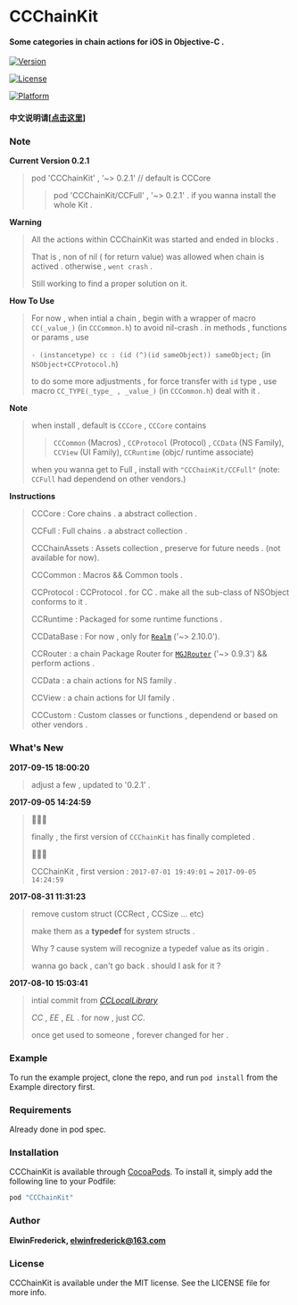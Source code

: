 # CCChainKit

#### Some categories in chain actions for iOS in Objective-C .

[![Version](https://img.shields.io/cocoapods/v/CCChainKit.svg?style=flat)](http://cocoapods.org/pods/CCChainKit)

[![License](https://img.shields.io/cocoapods/l/CCChainKit.svg?style=flat)](http://cocoapods.org/pods/CCChainKit)

[![Platform](https://img.shields.io/cocoapods/p/CCChainKit.svg?style=flat)](http://cocoapods.org/pods/CCChainKit)

#### 中文说明请[[点击这里](https://github.com/VArbiter/CCChainKit/blob/master/README_CN.md)]

### Note

**Current Version 0.2.1**

> pod 'CCChainKit' , '~> 0.2.1' // default is CCCore
> 
> > pod 'CCChainKit/CCFull' , '~> 0.2.1' . if you wanna install the whole Kit .

**Warning**

> All the actions within CCChainKit was started and ended in blocks .
> 
> That is , non of nil ( for return value) was allowed when chain is actived . otherwise , `went crash` .
> 
> Still working to find a proper solution on it.

**How To Use**
> For now , when intial a chain , begin with a wrapper of macro `CC(_value_)` (in `CCCommon.h`) to avoid nil-crash .
> in methods , functions or params , use 
> 
> `- (instancetype) cc : (id (^)(id sameObject)) sameObject;` (in `NSObject+CCProtocol.h`)
> 
> to do some more adjustments , for force transfer with `id` type , use macro `CC_TYPE(_type_ , _value_)` (in `CCCommon.h`) deal with it .

**Note**
> when install , default is `CCCore` , `CCCore` contains 
> 
> > `CCCommon` (Macros) , `CCProtocol` (Protocol) , `CCData` (NS Family), `CCView` (UI Family), `CCRuntime` (objc/ runtime associate)
> 
> when you wanna get to Full , install with `"CCChainKit/CCFull"` (note: `CCFull` had dependend on other vendors.)

**Instructions**
> CCCore : Core chains . a abstract collection .
> 
> CCFull : Full chains . a abstract collection .
> 
> CCChainAssets : Assets collection , preserve for future needs . (not available for now).
> 
> CCCommon : Macros && Common tools .
> 
> CCProtocol : CCProtocol . for CC . make all the sub-class of NSObject conforms to it .
> 
> CCRuntime : Packaged for some runtime functions .
> 
> CCDataBase : For now , only for [`Realm`](https://github.com/realm/realm-cocoa) ('~> 2.10.0').
> 
> CCRouter : a chain Package Router for [`MGJRouter`](https://github.com/meili/MGJRouter) ('~> 0.9.3') && perform actions .
> 
> CCData :  a chain actions for NS family .
> 
> CCView :  a chain actions for UI family .
> 
> CCCustom :  Custom classes or functions , dependend or based on other vendors .

### What's New

**2017-09-15 18:00:20**
>
> adjust a few , updated to '0.2.1' .
>

**2017-09-05 14:24:59**

> 👏👏👏
> 
> finally , the first version of `CCChainKit` has finally completed .
> 
> 👏👏👏
> 
> CCChainKit , first version : `2017-07-01 19:49:01` ~ `2017-09-05 14:24:59`
> 

**2017-08-31 11:31:23**

> remove custom struct (CCRect , CCSize ... etc)
> 
> make them as a **typedef** for system structs .
> 
> Why ? cause system will recognize a typedef value as its origin .
> 
> wanna go back , can't go back . should I ask for it ?

**2017-08-10 15:03:41**

> intial commit from _*[CCLocalLibrary](https://github.com/VArbiter/CCLocalLibrary)*_
> 
> *CC* , *EE* , *EL* . for now , just *CC*.
> 
> once get used to someone , forever changed for her .

### Example

To run the example project, clone the repo, and run `pod install` from the Example directory first.

### Requirements

Already done in pod spec.

### Installation

CCChainKit is available through [CocoaPods](http://cocoapods.org). To install
it, simply add the following line to your Podfile:

```ruby
pod "CCChainKit"
```

### Author

**ElwinFrederick, [elwinfrederick@163.com](elwinfrederick@163.com)**

### License

CCChainKit is available under the MIT license. See the LICENSE file for more info.
